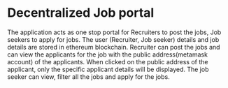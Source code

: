 # Decentralized Job portal

The application acts as one stop portal for Recruiters to post the jobs, Job seekers to apply for jobs. The user (Recruiter, Job seeker) details and job details 
are stored in ethereum blockchain. Recruiter can post the jobs and can view the applicants for the job with the public address(metamask account) of the applicants.
When clicked on the public address of the applicant, only the specific applicant details will be displayed.
The job seeker can view, filter all the jobs and apply for the jobs.
